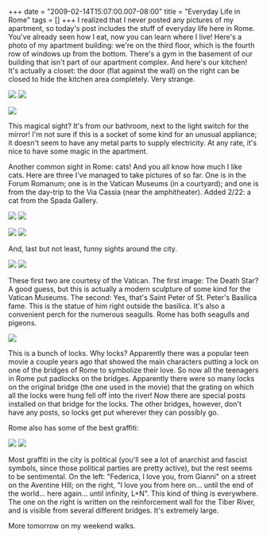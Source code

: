 +++
date = "2009-02-14T15:07:00.007-08:00"
title = "Everyday Life in Rome"
tags = []
+++
I realized that I never posted any pictures of my apartment, so today's post includes the stuff of everyday life here in Rome.  You've already seen how I eat, now you can learn where I live!  Here's a photo of my apartment building: we're on the third floor, which is the fourth row of windows up from the bottom.  There's a gym in the basement of our building that isn't part of our apartment complex.  And here's our kitchen!  It's actually a closet: the door (flat against the wall) on the right can be closed to hide the kitchen area completely.  Very strange.

<img src="http://3.bp.blogspot.com/_BPRHjFkCSTM/SZdP8IodEvI/AAAAAAAAFOY/yqJtr_w18qc/s1600-h/IMG_0901.JPG"/> <img src="http://2.bp.blogspot.com/_BPRHjFkCSTM/SZdPl0m1aAI/AAAAAAAAFNg/THZI_7RiATM/s1600-h/IMG_0181.JPG"/>

<img src="http://3.bp.blogspot.com/_BPRHjFkCSTM/SZdPmPxJS8I/AAAAAAAAFNo/KQySZAw1j-0/s1600-h/IMG_0179.JPG"/>

This magical sight?  It's from our bathroom, next to the light switch for the mirror!  I'm not sure if this is a socket of some kind for an unusual appliance; it doesn't seem to have any metal parts to supply electricity.  At any rate, it's nice to have some magic in the apartment.

Another common sight in Rome: cats!  And you all know how much I like cats.  Here are three I've managed to take pictures of so far.  One is in the Forum Romanum; one is in the Vatican Museums (in a courtyard); and one is from the day-trip to the Via Cassia (near the amphitheater).  Added 2/22: a cat from the Spada Gallery.

<img src="http://3.bp.blogspot.com/_BPRHjFkCSTM/SZdP8EX5imI/AAAAAAAAFOQ/cJP9Z4cMM9w/s1600-h/IMG_0763.JPG"/> <img src="http://4.bp.blogspot.com/_BPRHjFkCSTM/SZdPvvWoiPI/AAAAAAAAFNw/yk3zq3_hT5Y/s1600-h/IMG_0263.JPG"/>

<img src="http://2.bp.blogspot.com/_BPRHjFkCSTM/SZdPv99lLGI/AAAAAAAAFOA/M6_R-5KfxlA/s1600-h/IMG_0464.JPG"/> <img src="http://3.bp.blogspot.com/_BPRHjFkCSTM/SaFIL59YQoI/AAAAAAAAFQI/dO9X6yhOAYM/s1600-h/IMG_1143.JPG"/>

And, last but not least, funny sights around the city.

<img src="http://2.bp.blogspot.com/_BPRHjFkCSTM/SZdPv391JJI/AAAAAAAAFN4/4XsYhcwCZTs/s1600-h/IMG_0268.JPG"/> <img src="http://4.bp.blogspot.com/_BPRHjFkCSTM/SZdP7zh39tI/AAAAAAAAFOI/MkPbvwgC938/s1600-h/IMG_0583.JPG"/>

These first two are courtesy of the Vatican.  The first image:  The Death Star?  A good guess, but this is actually a modern sculpture of some kind for the Vatican Museums.  The second:  Yes, that's Saint Peter of St. Peter's Basilica fame.  This is the statue of him right outside the basilica.  It's also a convenient perch for the numerous seagulls.  Rome has both seagulls and pigeons.

<img src="http://1.bp.blogspot.com/_BPRHjFkCSTM/SZdP8dRqWuI/AAAAAAAAFOg/llVEhcyx1R8/s1600-h/IMG_1071.JPG"/>

This is a bunch of locks.  Why locks?  Apparently there was a popular teen movie a couple years ago that showed the main characters putting a lock on one of the bridges of Rome to symbolize their love.  So now all the teenagers in Rome put padlocks on the bridges.  Apparently there were so many locks on the original bridge (the one used in the movie) that the grating on which all the locks were hung fell off into the river!  Now there are special posts installed on that bridge for the locks.  The other bridges, however, don't have any posts, so locks get put wherever they can possibly go.

Rome also has some of the best graffiti:

<img src="http://1.bp.blogspot.com/_BPRHjFkCSTM/SZdRlcl6mLI/AAAAAAAAFOo/wLUuLIx6qrw/s1600-h/IMG_0947.JPG"/> <img src="http://1.bp.blogspot.com/_BPRHjFkCSTM/SZdRls-VmrI/AAAAAAAAFOw/UFu3533TeH8/s1600-h/IMG_1075.JPG"/>

Most graffiti in the city is political (you'll see a lot of anarchist and fascist symbols, since those political parties are pretty active), but the rest seems to be sentimental.  On the left:  "Federica, I love you, from Gianni" on a street on the Aventine Hill; on the right, "I love you from here on... until the end of the world... here again... until infinity, L+N".  This kind of thing is everywhere.  The one on the right is written on the reinforcement wall for the Tiber River, and is visible from several different bridges.  It's extremely large.

More tomorrow on my weekend walks.
